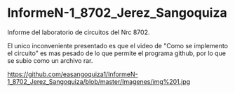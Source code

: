 # InformeN-1_8702_Jerez_Sangoquiza
Informe del laboratorio de circuitos del Nrc 8702.


El unico inconveniente presentado es que el video de "Como se implemento el circuito" es mas pesado de lo que permite el programa github, por lo que se subio como un archivo rar.


https://github.com/easangoquiza1/InformeN-1_8702_Jerez_Sangoquiza/blob/master/Imagenes/img%201.jpg
